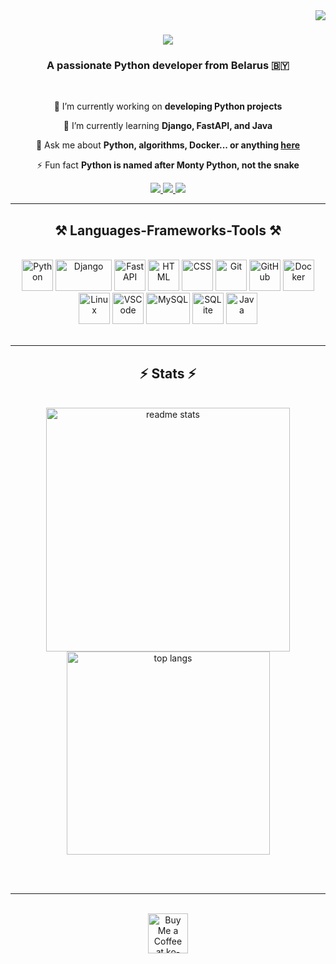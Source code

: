 <img align="right" src="https://visitor-badge.laobi.icu/badge?page_id=bocxo2.bocxo2" />

<h1 align="center">
    <img src="https://readme-typing-svg.herokuapp.com/?font=Righteous&size=35&center=true&vCenter=true&width=500&height=70&duration=4000&lines=Hi+There!+👋;+I'm+Stas+Opishko!;" />
</h1>

<h3 align="center">A passionate Python developer from Belarus 🇧🇾</h3>

<br/>

<div align="center">
 
 🔭 I’m currently working on **developing Python projects**
 
 🌱 I’m currently learning **Django, FastAPI, and Java**

💬 Ask me about **Python, algorithms, Docker... or anything [here](https://github.com/bocxo2/bocxo2/issues)**

⚡ Fun fact **Python is named after Monty Python, not the snake**

 </div>
 
<div align="center"> 
  <a href="mailto:oprishko.stas@bk.ru">
    <img src="https://img.shields.io/badge/Gmail-333333?style=for-the-badge&logo=gmail&logoColor=red" />
  </a>
  <a href="https://www.linkedin.com/in/%D1%81%D1%82%D0%B0%D0%BD%D0%B8%D1%81%D0%BB%D0%B0%D0%B2-%D0%BE%D0%BF%D1%80%D0%B8%D1%88%D0%BA%D0%BE-776541333/" target="_blank">
    <img src="https://img.shields.io/badge/LinkedIn-0077B5?style=for-the-badge&logo=linkedin&logoColor=white" target="_blank" />
  </a>
  <a href="https://www.canva.com/design/DAGbp6glrLQ/nKNPhqcOw9nYihfFUZTN7Q/edit?utm_content=DAGbp6glrLQ&utm_campaign=designshare&utm_medium=link2&utm_source=sharebutton">
     <img src="https://img.shields.io/badge/Portfolio-FF5722?style=for-the-badge&logo=todoist&logoColor=white" target="_blank" />
  </a>
</div>

 <hr/>
 
<h2 align="center">⚒️ Languages-Frameworks-Tools ⚒️</h2>
<br/>
<div align="center">
    <img src="https://upload.wikimedia.org/wikipedia/commons/c/c3/Python-logo-notext.svg" width="50" height="50" alt="Python" />
    <img src="https://static.djangoproject.com/img/logos/django-logo-negative.svg" width="90" height="50" alt="Django" />
    <img src="https://fastapi.tiangolo.com/img/logo-margin/logo-teal.png" width="50" height="50" alt="FastAPI" />
    <img src="https://upload.wikimedia.org/wikipedia/commons/6/61/HTML5_logo_and_wordmark.svg" width="50" height="50" alt="HTML" />
    <img src="https://upload.wikimedia.org/wikipedia/commons/d/d5/CSS3_logo_and_wordmark.svg" width="50" height="50" alt="CSS" />
    <img src="https://git-scm.com/images/logos/downloads/Git-Icon-1788C.png" width="50" height="50" alt="Git" />
    <img src="https://github.githubassets.com/images/modules/logos_page/GitHub-Mark.png" width="50" height="50" alt="GitHub" />
    <img src="https://www.docker.com/wp-content/uploads/2022/03/Moby-logo.png" width="50" height="50" alt="Docker" />
    <img src="https://upload.wikimedia.org/wikipedia/commons/a/af/Tux.png" width="50" height="50" alt="Linux" />
    <img src="https://upload.wikimedia.org/wikipedia/commons/9/9a/Visual_Studio_Code_1.35_icon.svg" width="50" height="50" alt="VSCode" />
    <img src="https://upload.wikimedia.org/wikipedia/en/d/dd/MySQL_logo.svg" width="70" height="50" alt="MySQL" />
    <img src="https://upload.wikimedia.org/wikipedia/commons/3/38/SQLite370.svg" width="50" height="50" alt="SQLite" />
    <img src="https://upload.wikimedia.org/wikipedia/en/3/30/Java_programming_language_logo.svg" width="50" height="50" alt="Java" />
</div>

<br/>
<hr/>

<h2 align="center">⚡ Stats ⚡</h2>
<br>
<div align=center>
  <img width=390 src="https://github-readme-stats.vercel.app/api?username=bocxo2&count_private=true&show_icons=true&theme=react&rank_icon=github&border_radius=10" alt="readme stats" />
  <br/>
  <img width=325 align="center" src="https://github-readme-stats.vercel.app/api/top-langs/?username=bocxo2&hide=HTML&langs_count=8&layout=compact&theme=react&border_radius=10&size_weight=0.5&count_weight=0.5&exclude_repo=github-readme-stats" alt="top langs" />
</div>

<br/><br/>

<hr/>

<br/>

<div align="center">
<a href='https://ko-fi.com/bocxo2#payment-widget' target='_blank'><img height='64' style='border:0px;height:64px;' src='https://storage.ko-fi.com/cdn/kofi1.png?v=3' border='0' alt='Buy Me a Coffee at ko-fi.com' /></a>
</div>
